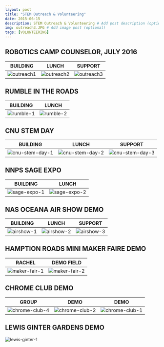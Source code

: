 ```yaml
---
layout: post
title: "STEM Outreach & Volunteering"
date: 2015-06-15
description: STEM Outreach & Volunteering # Add post description (optional)
img: outreach3.JPG # Add image post (optional)
tags: [VOLUNTEERING]
---
```


## ROBOTICS CAMP COUNSELOR, JULY 2016

BUILDING | LUNCH | SUPPORT      
-------- | ----- | -------
![outreach1](http://natgrrl.github.io/assets/img/outreach1.JPG) | ![outreach2](http://natgrrl.github.io/assets/img/outreach2.JPG) | ![outreach3](http://natgrrl.github.io/assets/img/outreach3.JPG)

## RUMBLE IN THE ROADS

BUILDING | LUNCH      
-------- | ----- 
![rumble-1](http://natgrrl.github.io/assets/img/rumble-1.jpg) | ![rumble-2](http://natgrrl.github.io/assets/img/rumble-2.jpg) 

## CNU STEM DAY 

BUILDING | LUNCH | SUPPORT      
-------- | ----- | -------
![cnu-stem-day-1](http://natgrrl.github.io/assets/img/cnu-stem-day-1.jpg) | ![cnu-stem-day-2](http://natgrrl.github.io/assets/img/cnu-stem-day-2.jpg) | ![cnu-stem-day-3](http://natgrrl.github.io/assets/img/cnu-stem-day-3.jpg)

## NNPS SAGE EXPO

BUILDING | LUNCH      
-------- | ----- 
![sage-expo-1](http://natgrrl.github.io/assets/img/sage-expo-1.jpg) | ![sage-expo-2](http://natgrrl.github.io/assets/img/sage-expo-2.jpg) 

## NAS OCEANA AIR SHOW DEMO

BUILDING | LUNCH | SUPPORT      
-------- | ----- | -------
![airshow-1](http://natgrrl.github.io/assets/img/airshow-1.jpg) | ![airshow-2](http://natgrrl.github.io/assets/img/airshow-2.jpg) | ![airshow-3](http://natgrrl.github.io/assets/img/airshow-3.jpg)

## HAMPTION ROADS MINI MAKER FAIRE DEMO

RACHEL   | DEMO FIELD      
-------- | ---------- 
![maker-fair-1](http://natgrrl.github.io/assets/img/maker-fair-1.jpg) | ![maker-fair-2](http://natgrrl.github.io/assets/img/maker-fair-2.jpg) 

## CHROME CLUB DEMO

GROUP    | DEMO  | DEMO     
-------- | ----- | -------
![chrome-club-4](http://natgrrl.github.io/assets/img/chrome-club-4.jpg) | ![chrome-club-2](http://natgrrl.github.io/assets/img/chrome-club-2.jpg) | ![chrome-club-1](http://natgrrl.github.io/assets/img/chrome-club-1.jpg)

## LEWIS GINTER GARDENS DEMO

![lewis-ginter-1](http://natgrrl.github.io/assets/img/lewis-ginter-1.jpg)





